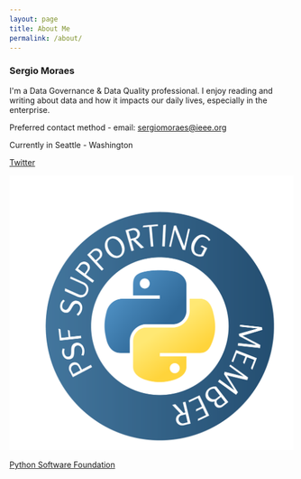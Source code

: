 ```yaml
---
layout: page
title: About Me
permalink: /about/
---
```


### Sergio Moraes

I'm a Data Governance & Data Quality professional. I enjoy reading and writing about data and how it impacts our daily lives, especially in the enterprise.

Preferred contact method - email: <sergiomoraes@ieee.org>

Currently in Seattle - Washington

[Twitter](https://twitter.com/SergiMoraes)

![](../images/supporting-member-badge.png "Support the Python Software Foundation too!")

[Python Software Foundation](https://www.python.org/psf/)